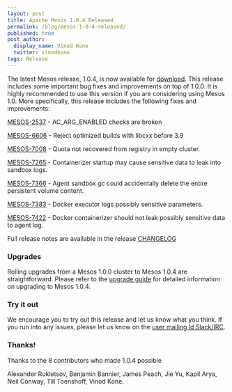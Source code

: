 ```yaml
---
layout: post
title: Apache Mesos 1.0.4 Released
permalink: /blog/mesos-1-0-4-released/
published: true
post_author:
  display_name: Vinod Kone
  twitter: vinodkone
tags: Release
---
```


The latest Mesos release, 1.0.4, is now available for [download](http://mesos.apache.org/downloads). This release includes some important bug fixes and improvements on top of 1.0.0. It is highly recommended to use this version if you are considering using Mesos 1.0. More specifically, this release includes the following fixes and improvements:

[MESOS-2537](https://issues.apache.org/jira/browse/MESOS-2537) - AC_ARG_ENABLED checks are broken

[MESOS-6606](https://issues.apache.org/jira/browse/MESOS-6606) - Reject optimized builds with libcxx before 3.9

[MESOS-7008](https://issues.apache.org/jira/browse/MESOS-7008) - Quota not recovered from registry in empty cluster.

[MESOS-7265](https://issues.apache.org/jira/browse/MESOS-7265) - Containerizer startup may cause sensitive data to leak into sandbox logs.

[MESOS-7366](https://issues.apache.org/jira/browse/MESOS-7366) - Agent sandbox gc could accidentally delete the entire persistent volume content.

[MESOS-7383](https://issues.apache.org/jira/browse/MESOS-7383) - Docker executor logs possibly sensitive parameters.

[MESOS-7422](https://issues.apache.org/jira/browse/MESOS-7422) - Docker containerizer should not leak possibly sensitive data to agent log.


Full release notes are available in the release [CHANGELOG](https://gitbox.apache.org/repos/asf?p=mesos.git;a=blob_plain;f=CHANGELOG;hb=1.0.4)

### Upgrades

Rolling upgrades from a Mesos 1.0.0 cluster to Mesos 1.0.4 are straightforward. Please refer to the [upgrade guide](http://mesos.apache.org/documentation/latest/upgrades/) for detailed information on upgrading to Mesos 1.0.4.

### Try it out

We encourage you to try out this release and let us know what you think. If you run into any issues, please let us know on the [user mailing ld Slack/IRC](https://mesos.apache.org/community).

### Thanks!

Thanks to the 8 contributors who made 1.0.4 possible

Alexander Rukletsov, Benjamin Bannier, James Peach, Jie Yu, Kapil Arya, Neil Conway, Till Toenshoff, Vinod Kone.
